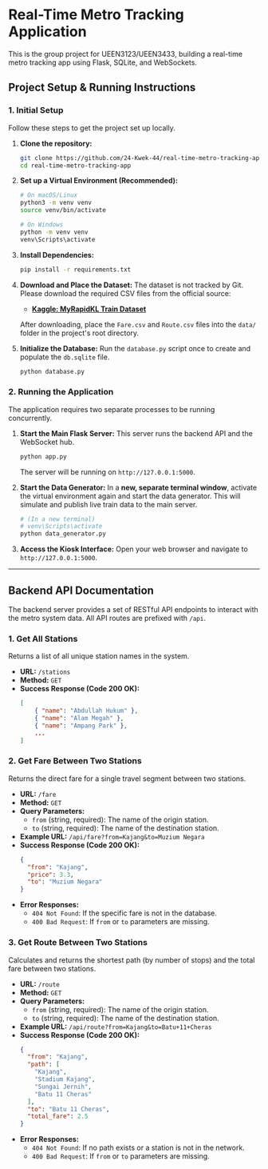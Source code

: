 # Real-Time Metro Tracking Application

This is the group project for UEEN3123/UEEN3433, building a real-time metro tracking app using Flask, SQLite, and WebSockets.

## Project Setup & Running Instructions

### 1. Initial Setup

Follow these steps to get the project set up locally.

1.  **Clone the repository:**
    ```bash
    git clone https://github.com/24-Kwek-44/real-time-metro-tracking-app.git
    cd real-time-metro-tracking-app
    ```

2.  **Set up a Virtual Environment (Recommended):**
    ```bash
    # On macOS/Linux
    python3 -m venv venv
    source venv/bin/activate

    # On Windows
    python -m venv venv
    venv\Scripts\activate
    ```

3.  **Install Dependencies:**
    ```bash
    pip install -r requirements.txt
    ```

4.  **Download and Place the Dataset:**
    The dataset is not tracked by Git. Please download the required CSV files from the official source:
    *   **[Kaggle: MyRapidKL Train Dataset](https://www.kaggle.com/datasets/niknmarjan/myrapidkl-train-dataset)**
    
    After downloading, place the `Fare.csv` and `Route.csv` files into the `data/` folder in the project's root directory.

5.  **Initialize the Database:**
    Run the `database.py` script once to create and populate the `db.sqlite` file.
    ```bash
    python database.py
    ```

### 2. Running the Application

The application requires two separate processes to be running concurrently.

1.  **Start the Main Flask Server:**
    This server runs the backend API and the WebSocket hub.
    ```bash
    python app.py
    ```
    The server will be running on `http://127.0.0.1:5000`.

2.  **Start the Data Generator:**
    In a **new, separate terminal window**, activate the virtual environment again and start the data generator. This will simulate and publish live train data to the main server.
    ```bash
    # (In a new terminal)
    # venv\Scripts\activate
    python data_generator.py
    ```

3.  **Access the Kiosk Interface:**
    Open your web browser and navigate to `http://127.0.0.1:5000`.

---

## Backend API Documentation

The backend server provides a set of RESTful API endpoints to interact with the metro system data. All API routes are prefixed with `/api`.

### 1. Get All Stations

Returns a list of all unique station names in the system.

*   **URL:** `/stations`
*   **Method:** `GET`
*   **Success Response (Code 200 OK):**
    ```json
    [
        { "name": "Abdullah Hukum" },
        { "name": "Alam Megah" },
        { "name": "Ampang Park" },
        ...
    ]
    ```

### 2. Get Fare Between Two Stations

Returns the direct fare for a single travel segment between two stations.

*   **URL:** `/fare`
*   **Method:** `GET`
*   **Query Parameters:**
    *   `from` (string, required): The name of the origin station.
    *   `to` (string, required): The name of the destination station.
*   **Example URL:** `/api/fare?from=Kajang&to=Muzium Negara`
*   **Success Response (Code 200 OK):**
    ```json
    {
      "from": "Kajang",
      "price": 3.3,
      "to": "Muzium Negara"
    }
    ```
*   **Error Responses:**
    *   `404 Not Found`: If the specific fare is not in the database.
    *   `400 Bad Request`: If `from` or `to` parameters are missing.

### 3. Get Route Between Two Stations

Calculates and returns the shortest path (by number of stops) and the total fare between two stations.

*   **URL:** `/route`
*   **Method:** `GET`
*   **Query Parameters:**
    *   `from` (string, required): The name of the origin station.
    *   `to` (string, required): The name of the destination station.
*   **Example URL:** `/api/route?from=Kajang&to=Batu+11+Cheras`
*   **Success Response (Code 200 OK):**
    ```json
    {
      "from": "Kajang",
      "path": [
        "Kajang",
        "Stadium Kajang",
        "Sungai Jernih",
        "Batu 11 Cheras"
      ],
      "to": "Batu 11 Cheras",
      "total_fare": 2.5
    }
    ```
*   **Error Responses:**
    *   `404 Not Found`: If no path exists or a station is not in the network.
    *   `400 Bad Request`: If `from` or `to` parameters are missing.